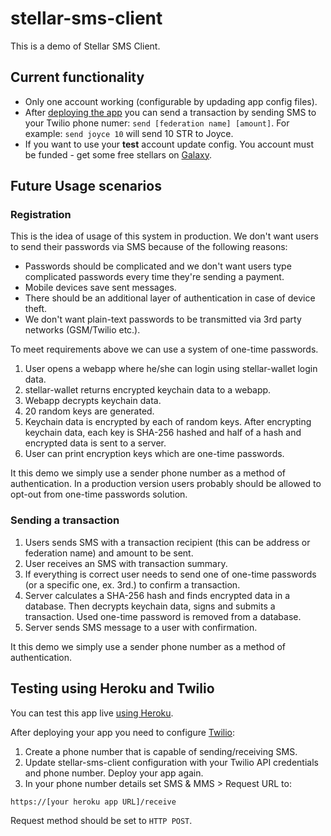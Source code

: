 stellar-sms-client
==================

This is a demo of Stellar SMS Client.

## Current functionality

* Only one account working (configurable by updading app config files).
* After [deploying the app](#testing-using-heroku-and-twilio) you can send a transaction by sending SMS to your Twilio phone numer: `send [federation name] [amount]`. For example: `send joyce 10` will send 10 STR to Joyce.
* If you want to use your **test** account update config. You account must be funded - get some free stellars on [Galaxy](https://www.stellar.org/galaxy/).

## Future Usage scenarios

### Registration

This is the idea of usage of this system in production. We don't want users to send their passwords via SMS because of the following reasons:

* Passwords should be complicated and we don't want users type complicated passwords every time they're sending a payment.
* Mobile devices save sent messages.
* There should be an additional layer of authentication in case of device theft.
* We don't want plain-text passwords to be transmitted via 3rd party networks (GSM/Twilio etc.).

To meet requirements above we can use a system of one-time passwords.

1. User opens a webapp where he/she can login using stellar-wallet login data.
1. stellar-wallet returns encrypted keychain data to a webapp.
1. Webapp decrypts keychain data.
1. 20 random keys are generated.
1. Keychain data is encrypted by each of random keys. After encrypting keychain data, each key is SHA-256 hashed and half of a hash and encrypted data is sent to a server.
1. User can print encryption keys which are one-time passwords.

It this demo we simply use a sender phone number as a method of authentication. In a production version users probably should be allowed to opt-out from one-time passwords solution.

### Sending a transaction

1. Users sends SMS with a transaction recipient (this can be address or federation name) and amount to be sent.
1. User receives an SMS with transaction summary.
1. If everything is correct user needs to send one of one-time passwords (or a specific one, ex. 3rd.) to confirm a transaction.
1. Server calculates a SHA-256 hash and finds encrypted data in a database. Then decrypts keychain data, signs and submits a transaction. Used one-time password is removed from a database.
1. Server sends SMS message to a user with confirmation.

It this demo we simply use a sender phone number as a method of authentication.

## Testing using Heroku and Twilio

You can test this app live [using Heroku](https://devcenter.heroku.com/articles/getting-started-with-nodejs#deploy-the-app).

After deploying your app you need to configure [Twilio](https://www.twilio.com/):

1. Create a phone number that is capable of sending/receiving SMS.
1. Update stellar-sms-client configuration with your Twilio API credentials and phone number. Deploy your app again.
1. In your phone number details set SMS & MMS > Request URL to:
```
https://[your heroku app URL]/receive
```
Request method should be set to `HTTP POST`.

